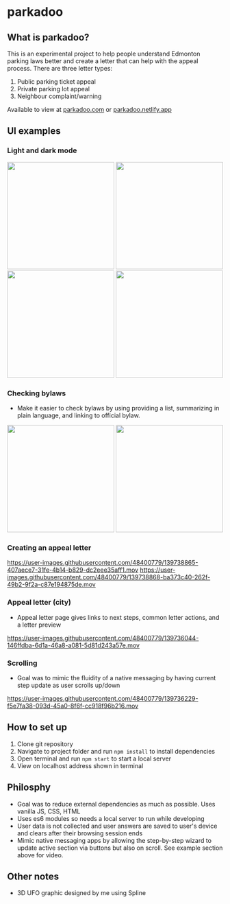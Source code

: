 # parkadoo

## What is parkadoo?
This is an experimental project to help people understand Edmonton parking laws better and create a letter that can help with the appeal process. There are three letter types:

1. Public parking ticket appeal
2. Private parking lot appeal
3. Neighbour complaint/warning

Available to view at [parkadoo.com](https://parkadoo.com) or [parkadoo.netlify.app](parkadoo.netlify.app/)


## UI examples

### Light and dark mode 
<img src="https://user-images.githubusercontent.com/48400779/139737501-d5032be4-02a0-415a-9a5a-770632559fc4.PNG" width="250"> <img src="https://user-images.githubusercontent.com/48400779/139737519-eb9f4108-f2e5-4116-a316-af44f4c28127.PNG" width="250"> <img src="https://user-images.githubusercontent.com/48400779/139737508-933df7ff-3327-41fb-8301-008abd763c5a.PNG" width="250"> <img src="https://user-images.githubusercontent.com/48400779/139737515-ccf8a153-72a3-4eb9-9073-9d271f285253.PNG" width="250">


### Checking bylaws

- Make it easier to check bylaws by using providing a list, summarizing in plain language, and linking to official bylaw.

<img src="https://user-images.githubusercontent.com/48400779/139737561-b5f570e9-f53c-468a-aeac-cca2b233e59d.PNG" width="250"> <img src="https://user-images.githubusercontent.com/48400779/139736957-fdc9a339-0a80-4f8b-9d1e-a176bf558bc7.PNG" width="250">


### Creating an appeal letter

https://user-images.githubusercontent.com/48400779/139738865-407aece7-31fe-4b14-b829-dc2eee35aff1.mov 
https://user-images.githubusercontent.com/48400779/139738868-ba373c40-262f-49b2-9f2a-c87e194875de.mov


### Appeal letter (city)

- Appeal letter page gives links to next steps, common letter actions, and a letter preview

https://user-images.githubusercontent.com/48400779/139736044-146ffdba-6d1a-46a8-a081-5d81d243a57e.mov


### Scrolling

- Goal was to mimic the fluidity of a native messaging by having current step update as user scrolls up/down

https://user-images.githubusercontent.com/48400779/139736229-f5e7fa38-093d-45a0-8f6f-cc918f96b216.mov



## How to set up

1. Clone git repository
2. Navigate to project folder and run ```npm install``` to install dependencies 
3. Open terminal and run ```npm start``` to start a local server 
3. View on localhost address shown in terminal

## Philosphy

- Goal was to reduce external dependencies as much as possible. Uses vanilla JS, CSS, HTML
- Uses es6 modules so needs a local server to run while developing
- User data is not collected and user answers are saved to user's device and clears after their browsing session ends
- Mimic native messaging apps by allowing the step-by-step wizard to update active section via buttons but also on scroll. See example section above for video.


## Other notes

- 3D UFO graphic designed by me using Spline
